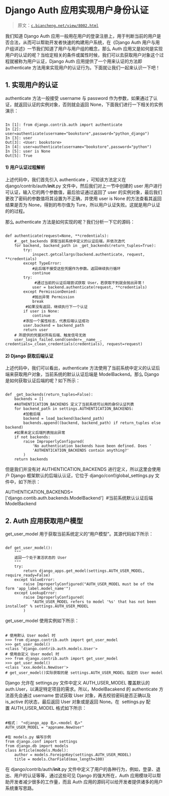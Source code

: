# Django Auth 应用实现用户身份认证

> 原文：[`c.biancheng.net/view/8002.html`](http://c.biancheng.net/view/8002.html)

我们知道 Django Auth 应用一般用在用户的登录注册上，用于判断当前的用户是否合法，从而可以帮助开发者快速的构建用户系统，在《Django Auth 用户与用户组详述》一节我们知道了用户与用户组的概念，那么 Auth 应用又是如何是实现用户的认证的呢？当给定相关的条件或属性时候，我们可以去获取用户对象这个过程就被称为用户认证，Django Auth 应用提供了一个用来认证的方法即 authenticate 方法用来实现用户的认证行为。下面就让我们一起来认识一下吧！

## 1\. 实现用户的认证

authenticate 方法一般接受 username 与 password 作为参数，如果通过了认证，就返回认证的实例对象，否则就会返回 None，下面我们进行一下相关的实例演示：

```

In [1]: from django.contrib.auth import authenticate
In [2]: user=authenticate(username="bookstore",password="python_django")
In [3]: user
Out[3]: <User: bookstore>
In [4]: user=authenticate(username="bookstore",password="python")
In [5]: user is None
Out[5]: True
```

#### 1) 用户认证过程解析

上述代码中，我们首先引入 authenticate ，可知该方法定义在 django/contrib/auth/__init__.py 文件中，然后我们对上一节中创建的 user 用户进行可认证，输入它的两个参数值，最后验证通过返回了 user 的实例对象，最后我们更改了密码的参数值将其设置为不正确，并使用 user is None 的方法查看其返回结果是否为 None，得到的布尔值为 Ture，所以用户认证失败。这就是用户认证的的过程。

那么 authenticate 方法是如何实现的呢？我们分析一下它的源码：

```

def authenticate(request=None, **credentials):
    #__get_backends 获取当前系统中定义的认证后端，并依次迭代
    for backend, backend_path in _get_backends(return_tuples=True):
        try:
            inspect.getcallargs(backend.authenticate, request, **credentials)
        except TypeError:
            #此后端不接受这些凭据作为参数。返回继续执行循环
            continue
        try:
             #通过当前的认证后端尝试获取 User，若获取不到就会抛出异常！
            user = backend.authenticate(request, **credentials)
        except PermissionDenied:
            #抛出异常 Permission
            break
         #如果没有返回，继续执行下一个认证
        if user is None:
            continue
        #添加一个属性标志，代表后端认证成功
        user.backend = backend_path
        return user
    # 所提供的凭据对所有后端、触发信号无效
    user_login_failed.send(sender=__name__, credentials=_clean_credentials(credentials), request=request)

```

#### 2) Django 获取后端认证

上述代码中，我们可以看出，authenticate 方法使用了当前系统中定义的认证后端来获取用户对象，当前系统的默认认证后端是 ModelBackend。那么 Django 是如何获取认证后端的呢？如下所示：

```

def _get_backends(return_tuples=False):
    backends = []
    #AUTHENTICATION_BACKENDS 定义了当前系统可以用的身份认证列表
    for backend_path in settings.AUTHENTICATION_BACKENDS:
        #加载后端
        backend = load_backend(backend_path)
        backends.append((backend, backend_path) if return_tuples else backend)
    #如果未定义后端列表抛出异常
    if not backends:
        raise ImproperlyConfigured(
            'No authentication backends have been defined. Does '
            'AUTHENTICATION_BACKENDS contain anything?'
        )
    return backends
```

但是我们并没有对 AUTHENTICATION_BACKENDS 进行定义，所以这里会使用户 Django 框架默认的后端认认证，它位于 django/conf/global_settings.py 文件中，如下所示：

AUTHENTICATION_BACKENDS=['django.contib.auth.backends.ModelBackend']  #当前系统默认认证后端 ModelBackend

## 2\. Auth 应用获取用户模型

get_user_model 用于获取当前系统定义的“用户模型”。其源代码如下所示：

```

def get_user_model():
    """
    返回一个处于激活状态的 User
    """
    try:
        return django_apps.get_model(settings.AUTH_USER_MODEL, require_ready=False)
    except ValueError:
        raise ImproperlyConfigured("AUTH_USER_MODEL must be of the form 'app_label.model_name'")
    except LookupError:
        raise ImproperlyConfigured(
            "AUTH_USER_MODEL refers to model '%s' that has not been installed" % settings.AUTH_USER_MODEL
        )
```

get_user_model 使用实例如下所示：

```

# 使用默认 User model 时
>>> from django.contrib.auth import get_user_model
>>> get_user_model()
<class 'django.contrib.auth.models.User'>
# 使用自定义 User model 时
>>> from django.contrib.auth import get_user_model
>>> get_user_model()
<class 'xxx.models.NewUser'>
# get_user_model()实际获取的是 settings.AUTH_USER_MODEL 指定的 User model
```

Django 允许在 settings.py 文件中定义 AUTH_USER_MODEL 覆盖默认的 auth.User，以满足特定项目的需求。所以，ModelBacakend 的 authenticate 方法首先会通过 username 尝试获取 User 对象，再去校验密码是否正确以及 is_active 的状态，最后返回 User 对象或是返回 None。在  settings.py 配置 AUTH_USER_MODEL 格式如下所示：

```

#格式： "<django_app 名>.<model 名>"
AUTH_USER_MODEL = "appname.NewUser" 

#在 models.py 编写示例
from django.conf import settings
from django.db import models
class Article(models.Model):
    author = models.ForeignKey(settings.AUTH_USER_MODEL)
    title = models.CharField(max_length=100)
```

在 django/contrib/auth/__init__.py 文件中定义了用户的各种行为，例如，登录、退出、用户的认证等等，通过这些可见 Django 的强大所在，Auth 应用模块可以帮助开发者减少很多的工作量，而且 Auth 应用的源码可以给开发者提供诸多的用户系统重写思路。
